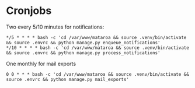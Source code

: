 # Cronjobs

Two every 5/10 minutes for notifications:

```
*/5 * * * * bash -c 'cd /var/www/mataroa && source .venv/bin/activate && source .envrc && python manage.py enqueue_notifications'
*/10 * * * * bash -c 'cd /var/www/mataroa && source .venv/bin/activate && source .envrc && python manage.py process_notifications'
```

One monthly for mail exports

```
0 0 * * * bash -c 'cd /var/www/mataroa && source .venv/bin/activate && source .envrc && python manage.py mail_exports'
```
